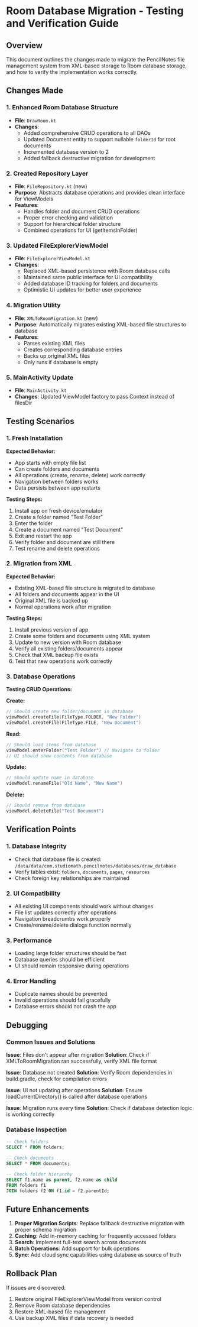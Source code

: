 # Room Database Migration - Testing and Verification Guide

## Overview
This document outlines the changes made to migrate the PencilNotes file management system from XML-based storage to Room database storage, and how to verify the implementation works correctly.

## Changes Made

### 1. Enhanced Room Database Structure
- **File**: `DrawRoom.kt`
- **Changes**: 
  - Added comprehensive CRUD operations to all DAOs
  - Updated Document entity to support nullable `folderId` for root documents
  - Incremented database version to 2
  - Added fallback destructive migration for development

### 2. Created Repository Layer
- **File**: `FileRepository.kt` (new)
- **Purpose**: Abstracts database operations and provides clean interface for ViewModels
- **Features**:
  - Handles folder and document CRUD operations
  - Proper error checking and validation
  - Support for hierarchical folder structure
  - Combined operations for UI (getItemsInFolder)

### 3. Updated FileExplorerViewModel
- **File**: `FileExplorerViewModel.kt`
- **Changes**:
  - Replaced XML-based persistence with Room database calls
  - Maintained same public interface for UI compatibility
  - Added database ID tracking for folders and documents
  - Optimistic UI updates for better user experience

### 4. Migration Utility
- **File**: `XMLToRoomMigration.kt` (new)
- **Purpose**: Automatically migrates existing XML-based file structures to database
- **Features**:
  - Parses existing XML files
  - Creates corresponding database entries
  - Backs up original XML files
  - Only runs if database is empty

### 5. MainActivity Update
- **File**: `MainActivity.kt`
- **Changes**: Updated ViewModel factory to pass Context instead of filesDir

## Testing Scenarios

### 1. Fresh Installation
**Expected Behavior:**
- App starts with empty file list
- Can create folders and documents
- All operations (create, rename, delete) work correctly
- Navigation between folders works
- Data persists between app restarts

**Testing Steps:**
1. Install app on fresh device/emulator
2. Create a folder named "Test Folder"
3. Enter the folder
4. Create a document named "Test Document"
5. Exit and restart the app
6. Verify folder and document are still there
7. Test rename and delete operations

### 2. Migration from XML
**Expected Behavior:**
- Existing XML-based file structure is migrated to database
- All folders and documents appear in the UI
- Original XML file is backed up
- Normal operations work after migration

**Testing Steps:**
1. Install previous version of app
2. Create some folders and documents using XML system
3. Update to new version with Room database
4. Verify all existing folders/documents appear
5. Check that XML backup file exists
6. Test that new operations work correctly

### 3. Database Operations
**Testing CRUD Operations:**

**Create:**
```kotlin
// Should create new folder/document in database
viewModel.createFile(FileType.FOLDER, "New Folder")
viewModel.createFile(FileType.FILE, "New Document")
```

**Read:**
```kotlin
// Should load items from database
viewModel.enterFolder("Test Folder") // Navigate to folder
// UI should show contents from database
```

**Update:**
```kotlin
// Should update name in database
viewModel.renameFile("Old Name", "New Name")
```

**Delete:**
```kotlin
// Should remove from database
viewModel.deleteFile("Test Document")
```

## Verification Points

### 1. Database Integrity
- Check that database file is created: `/data/data/com.studiomath.pencilnotes/databases/draw_database`
- Verify tables exist: `folders`, `documents`, `pages`, `resources`
- Check foreign key relationships are maintained

### 2. UI Compatibility
- All existing UI components should work without changes
- File list updates correctly after operations
- Navigation breadcrumbs work properly
- Create/rename/delete dialogs function normally

### 3. Performance
- Loading large folder structures should be fast
- Database queries should be efficient
- UI should remain responsive during operations

### 4. Error Handling
- Duplicate names should be prevented
- Invalid operations should fail gracefully
- Database errors should not crash the app

## Debugging

### Common Issues and Solutions

**Issue**: Files don't appear after migration
**Solution**: Check if XMLToRoomMigration ran successfully, verify XML file format

**Issue**: Database not created
**Solution**: Verify Room dependencies in build.gradle, check for compilation errors

**Issue**: UI not updating after operations
**Solution**: Ensure loadCurrentDirectory() is called after database operations

**Issue**: Migration runs every time
**Solution**: Check if database detection logic is working correctly

### Database Inspection
```sql
-- Check folders
SELECT * FROM folders;

-- Check documents
SELECT * FROM documents;

-- Check folder hierarchy
SELECT f1.name as parent, f2.name as child 
FROM folders f1 
JOIN folders f2 ON f1.id = f2.parentId;
```

## Future Enhancements

1. **Proper Migration Scripts**: Replace fallback destructive migration with proper schema migration
2. **Caching**: Add in-memory caching for frequently accessed folders
3. **Search**: Implement full-text search across documents
4. **Batch Operations**: Add support for bulk operations
5. **Sync**: Add cloud sync capabilities using database as source of truth

## Rollback Plan

If issues are discovered:
1. Restore original FileExplorerViewModel from version control
2. Remove Room database dependencies
3. Restore XML-based file management
4. Use backup XML files if data recovery is needed